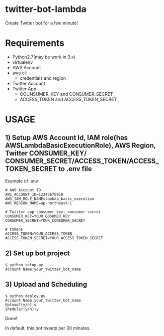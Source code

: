 # twitter-bot-lambda

Create Twitter bot for a few minute!

# Requirements

- Python2.7(may be work in 3.x)
- virtualenv
- AWS Account
- aws cli
  - credentials and region
- Twitter Account
- Twitter App
  - COUNSUMER_KEY and CONSUMER_SECRET
  - ACCESS_TOKEN and ACCESS_TOKEN_SECRET

# USAGE

## 1) Setup AWS Account Id, IAM role(has AWSLambdaBasicExecutionRole), AWS Region, Twitter CONSUMER_KEY/ CONSUMER_SECRET/ACCESS_TOKEN/ACCESS_TOKEN_SECRET to .env file

Example of .env

```
# AWS Account ID
AWS_ACCOUNT_ID=12345678910
AWS_IAM_ROLE_NAME=lambda_basic_execution
AWS_REGION_NAME=ap-northeast-1

# Twitter app consumer key, consumer secret
CONSUMER_KEY=YOUR_COSUMER_KEY
CONSUMER_SECRET=YOUR_CONSUMER_SECRET

# tokens
ACCESS_TOKEN=YOUR_ACCESS_TOKEN
ACCESS_TOKEN_SECRET=YOUR_ACCESS_TOKEN_SECRET

```

## 2) Set up bot project

```
$ python setup.py
Account Name:your_twitter_bot_name
```

## 3) Upload and Scheduling

```
$ python deploy.py
Account Name:your_twitter_bot_name
Upload?(y/n):y
Shedule?(y/n):y
```

Done!

In default, this bot tweets per 30 minutes.
